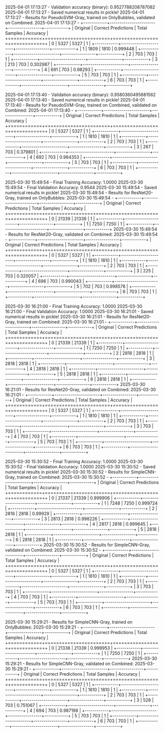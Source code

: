 2025-04-01 17:13:27 - Validation accuracy (binary): 0.9527788208787082
2025-04-01 17:13:27 - Saved numerical results in pickle!
2025-04-01 17:13:27 - Results for PseudoSVM-Gray, trained on OnlyBubbles, validated on Combined:
2025-04-01 17:13:27 - 
+------------+-----------------------+-----------------+------------+
|   Original |   Correct Predictions |   Total Samples |   Accuracy |
+============+=======================+=================+============+
|          0 |                  5327 |            5327 |   1        |
+------------+-----------------------+-----------------+------------+
|          1 |                  1809 |            1810 |   0.999448 |
+------------+-----------------------+-----------------+------------+
|          2 |                   703 |             703 |   1        |
+------------+-----------------------+-----------------+------------+
|          3 |                   213 |             703 |   0.302987 |
+------------+-----------------------+-----------------+------------+
|          4 |                   691 |             703 |   0.98293  |
+------------+-----------------------+-----------------+------------+
|          5 |                   703 |             703 |   1        |
+------------+-----------------------+-----------------+------------+
|          6 |                   703 |             703 |   1        |
+------------+-----------------------+-----------------+------------+

2025-04-01 17:13:40 - Validation accuracy (binary): 0.9580360495681562
2025-04-01 17:13:40 - Saved numerical results in pickle!
2025-04-01 17:13:40 - Results for PseudoSVM-Gray, trained on Combined, validated on Combined:
2025-04-01 17:13:40 - 
+------------+-----------------------+-----------------+------------+
|   Original |   Correct Predictions |   Total Samples |   Accuracy |
+============+=======================+=================+============+
|          0 |                  5327 |            5327 |   1        |
+------------+-----------------------+-----------------+------------+
|          1 |                  1810 |            1810 |   1        |
+------------+-----------------------+-----------------+------------+
|          2 |                   703 |             703 |   1        |
+------------+-----------------------+-----------------+------------+
|          3 |                   267 |             703 |   0.379801 |
+------------+-----------------------+-----------------+------------+
|          4 |                   692 |             703 |   0.984353 |
+------------+-----------------------+-----------------+------------+
|          5 |                   703 |             703 |   1        |
+------------+-----------------------+-----------------+------------+
|          6 |                   703 |             703 |   1        |
+------------+-----------------------+-----------------+------------+






2025-03-30 15:49:54 - Final Training Accuracy: 1.0000
2025-03-30 15:49:54 - Final Validation Accuracy: 0.9544
2025-03-30 15:49:54 - Saved numerical results in pickle!
2025-03-30 15:49:54 - Results for ResNet20-Gray, trained on OnlyBubbles:
2025-03-30 15:49:54 - 
+------------+-----------------------+-----------------+------------+
|   Original |   Correct Predictions |   Total Samples |   Accuracy |
+============+=======================+=================+============+
|          0 |                 21339 |           21339 |          1 |
+------------+-----------------------+-----------------+------------+
|          1 |                  7250 |            7250 |          1 |
+------------+-----------------------+-----------------+------------+
2025-03-30 15:49:54 - Results for ResNet20-Gray, validated on Combined:
2025-03-30 15:49:54 - 
+------------+-----------------------+-----------------+------------+
|   Original |   Correct Predictions |   Total Samples |   Accuracy |
+============+=======================+=================+============+
|          0 |                  5327 |            5327 |   1        |
+------------+-----------------------+-----------------+------------+
|          1 |                  1810 |            1810 |   1        |
+------------+-----------------------+-----------------+------------+
|          2 |                   703 |             703 |   1        |
+------------+-----------------------+-----------------+------------+
|          3 |                   225 |             703 |   0.320057 |
+------------+-----------------------+-----------------+------------+
|          4 |                   696 |             703 |   0.990043 |
+------------+-----------------------+-----------------+------------+
|          5 |                   702 |             703 |   0.998578 |
+------------+-----------------------+-----------------+------------+
|          6 |                   703 |             703 |   1        |
+------------+-----------------------+-----------------+------------+

2025-03-30 16:21:00 - Final Training Accuracy: 1.0000
2025-03-30 16:21:00 - Final Validation Accuracy: 1.0000
2025-03-30 16:21:01 - Saved numerical results in pickle!
2025-03-30 16:21:01 - Results for ResNet20-Gray, trained on Combined:
2025-03-30 16:21:01 - 
+------------+-----------------------+-----------------+------------+
|   Original |   Correct Predictions |   Total Samples |   Accuracy |
+============+=======================+=================+============+
|          0 |                 21339 |           21339 |          1 |
+------------+-----------------------+-----------------+------------+
|          1 |                  7250 |            7250 |          1 |
+------------+-----------------------+-----------------+------------+
|          2 |                  2818 |            2818 |          1 |
+------------+-----------------------+-----------------+------------+
|          3 |                  2818 |            2818 |          1 |
+------------+-----------------------+-----------------+------------+
|          4 |                  2818 |            2818 |          1 |
+------------+-----------------------+-----------------+------------+
|          5 |                  2818 |            2818 |          1 |
+------------+-----------------------+-----------------+------------+
|          6 |                  2818 |            2818 |          1 |
+------------+-----------------------+-----------------+------------+
2025-03-30 16:21:01 - Results for ResNet20-Gray, validated on Combined:
2025-03-30 16:21:01 - 
+------------+-----------------------+-----------------+------------+
|   Original |   Correct Predictions |   Total Samples |   Accuracy |
+============+=======================+=================+============+
|          0 |                  5327 |            5327 |          1 |
+------------+-----------------------+-----------------+------------+
|          1 |                  1810 |            1810 |          1 |
+------------+-----------------------+-----------------+------------+
|          2 |                   703 |             703 |          1 |
+------------+-----------------------+-----------------+------------+
|          3 |                   703 |             703 |          1 |
+------------+-----------------------+-----------------+------------+
|          4 |                   703 |             703 |          1 |
+------------+-----------------------+-----------------+------------+
|          5 |                   703 |             703 |          1 |
+------------+-----------------------+-----------------+------------+
|          6 |                   703 |             703 |          1 |
+------------+-----------------------+-----------------+------------+






2025-03-30 15:30:52 - Final Training Accuracy: 1.0000
2025-03-30 15:30:52 - Final Validation Accuracy: 1.0000
2025-03-30 15:30:52 - Saved numerical results in pickle!
2025-03-30 15:30:52 - Results for SimpleCNN-Gray, trained on Combined:
2025-03-30 15:30:52 - 
+------------+-----------------------+-----------------+------------+
|   Original |   Correct Predictions |   Total Samples |   Accuracy |
+============+=======================+=================+============+
|          0 |                 21337 |           21339 |   0.999906 |
+------------+-----------------------+-----------------+------------+
|          1 |                  7248 |            7250 |   0.999724 |
+------------+-----------------------+-----------------+------------+
|          2 |                  2816 |            2818 |   0.99929  |
+------------+-----------------------+-----------------+------------+
|          3 |                  2813 |            2818 |   0.998226 |
+------------+-----------------------+-----------------+------------+
|          4 |                  2817 |            2818 |   0.999645 |
+------------+-----------------------+-----------------+------------+
|          5 |                  2818 |            2818 |   1        |
+------------+-----------------------+-----------------+------------+
|          6 |                  2818 |            2818 |   1        |
+------------+-----------------------+-----------------+------------+
2025-03-30 15:30:52 - Results for SimpleCNN-Gray, validated on Combined:
2025-03-30 15:30:52 - 
+------------+-----------------------+-----------------+------------+
|   Original |   Correct Predictions |   Total Samples |   Accuracy |
+============+=======================+=================+============+
|          0 |                  5327 |            5327 |          1 |
+------------+-----------------------+-----------------+------------+
|          1 |                  1810 |            1810 |          1 |
+------------+-----------------------+-----------------+------------+
|          2 |                   703 |             703 |          1 |
+------------+-----------------------+-----------------+------------+
|          3 |                   703 |             703 |          1 |
+------------+-----------------------+-----------------+------------+
|          4 |                   703 |             703 |          1 |
+------------+-----------------------+-----------------+------------+
|          5 |                   703 |             703 |          1 |
+------------+-----------------------+-----------------+------------+
|          6 |                   703 |             703 |          1 |
+------------+-----------------------+-----------------+------------+

2025-03-30 15:29:21 - Results for SimpleCNN-Gray, trained on OnlyBubbles:
2025-03-30 15:29:21 - 
+------------+-----------------------+-----------------+------------+
|   Original |   Correct Predictions |   Total Samples |   Accuracy |
+============+=======================+=================+============+
|          0 |                 21338 |           21339 |   0.999953 |
+------------+-----------------------+-----------------+------------+
|          1 |                  7250 |            7250 |   1        |
+------------+-----------------------+-----------------+------------+
2025-03-30 15:29:21 - Results for SimpleCNN-Gray, validated on Combined:
2025-03-30 15:29:21 - 
+------------+-----------------------+-----------------+------------+
|   Original |   Correct Predictions |   Total Samples |   Accuracy |
+============+=======================+=================+============+
|          0 |                  5327 |            5327 |   1        |
+------------+-----------------------+-----------------+------------+
|          1 |                  1810 |            1810 |   1        |
+------------+-----------------------+-----------------+------------+
|          2 |                   703 |             703 |   1        |
+------------+-----------------------+-----------------+------------+
|          3 |                   528 |             703 |   0.751067 |
+------------+-----------------------+-----------------+------------+
|          4 |                   694 |             703 |   0.987198 |
+------------+-----------------------+-----------------+------------+
|          5 |                   703 |             703 |   1        |
+------------+-----------------------+-----------------+------------+
|          6 |                   703 |             703 |   1        |
+------------+-----------------------+-----------------+------------+





